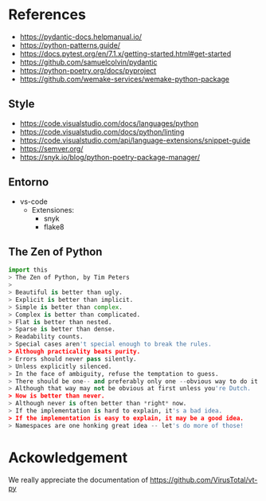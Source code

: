
# References

- https://pydantic-docs.helpmanual.io/
- https://python-patterns.guide/
- https://docs.pytest.org/en/7.1.x/getting-started.html#get-started
- https://github.com/samuelcolvin/pydantic
- https://python-poetry.org/docs/pyproject
- https://github.com/wemake-services/wemake-python-package

## Style

- https://code.visualstudio.com/docs/languages/python
- https://code.visualstudio.com/docs/python/linting
- https://code.visualstudio.com/api/language-extensions/snippet-guide
- https://semver.org/
- https://snyk.io/blog/python-poetry-package-manager/

## Entorno

- vs-code
    - Extensiones:
        - snyk
        - flake8

## The Zen of Python

```python
import this
> The Zen of Python, by Tim Peters
> 
> Beautiful is better than ugly.
> Explicit is better than implicit.
> Simple is better than complex.
> Complex is better than complicated.
> Flat is better than nested.
> Sparse is better than dense.
> Readability counts.
> Special cases aren't special enough to break the rules.
> Although practicality beats purity.
> Errors should never pass silently.
> Unless explicitly silenced.
> In the face of ambiguity, refuse the temptation to guess.
> There should be one-- and preferably only one --obvious way to do it.
> Although that way may not be obvious at first unless you're Dutch.
> Now is better than never.
> Although never is often better than *right* now.
> If the implementation is hard to explain, it's a bad idea.
> If the implementation is easy to explain, it may be a good idea.
> Namespaces are one honking great idea -- let's do more of those!
```

# Ackowledgement

We really appreciate the documentation of https://github.com/VirusTotal/vt-py
